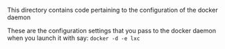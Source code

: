 This directory contains code pertaining to the configuration of the docker daemon

These are the configuration settings that you pass to the docker daemon when you launch it with say: `docker -d -e lxc`
